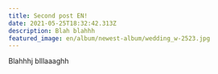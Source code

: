 ```yaml
---
title: Second post EN!
date: 2021-05-25T18:32:42.313Z
description: Blah blahhh
featured_image: en/album/newest-album/wedding_w-2523.jpg
---
```

Blahhhj blllaaaghh